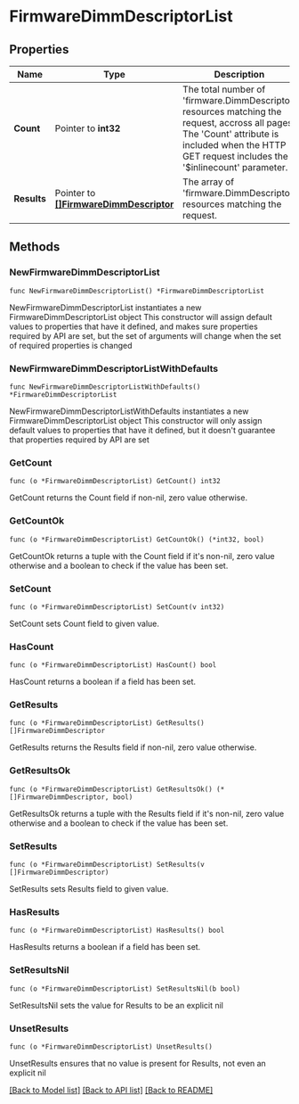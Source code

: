 # FirmwareDimmDescriptorList

## Properties

Name | Type | Description | Notes
------------ | ------------- | ------------- | -------------
**Count** | Pointer to **int32** | The total number of &#39;firmware.DimmDescriptor&#39; resources matching the request, accross all pages. The &#39;Count&#39; attribute is included when the HTTP GET request includes the &#39;$inlinecount&#39; parameter. | [optional] 
**Results** | Pointer to [**[]FirmwareDimmDescriptor**](FirmwareDimmDescriptor.md) | The array of &#39;firmware.DimmDescriptor&#39; resources matching the request. | [optional] 

## Methods

### NewFirmwareDimmDescriptorList

`func NewFirmwareDimmDescriptorList() *FirmwareDimmDescriptorList`

NewFirmwareDimmDescriptorList instantiates a new FirmwareDimmDescriptorList object
This constructor will assign default values to properties that have it defined,
and makes sure properties required by API are set, but the set of arguments
will change when the set of required properties is changed

### NewFirmwareDimmDescriptorListWithDefaults

`func NewFirmwareDimmDescriptorListWithDefaults() *FirmwareDimmDescriptorList`

NewFirmwareDimmDescriptorListWithDefaults instantiates a new FirmwareDimmDescriptorList object
This constructor will only assign default values to properties that have it defined,
but it doesn't guarantee that properties required by API are set

### GetCount

`func (o *FirmwareDimmDescriptorList) GetCount() int32`

GetCount returns the Count field if non-nil, zero value otherwise.

### GetCountOk

`func (o *FirmwareDimmDescriptorList) GetCountOk() (*int32, bool)`

GetCountOk returns a tuple with the Count field if it's non-nil, zero value otherwise
and a boolean to check if the value has been set.

### SetCount

`func (o *FirmwareDimmDescriptorList) SetCount(v int32)`

SetCount sets Count field to given value.

### HasCount

`func (o *FirmwareDimmDescriptorList) HasCount() bool`

HasCount returns a boolean if a field has been set.

### GetResults

`func (o *FirmwareDimmDescriptorList) GetResults() []FirmwareDimmDescriptor`

GetResults returns the Results field if non-nil, zero value otherwise.

### GetResultsOk

`func (o *FirmwareDimmDescriptorList) GetResultsOk() (*[]FirmwareDimmDescriptor, bool)`

GetResultsOk returns a tuple with the Results field if it's non-nil, zero value otherwise
and a boolean to check if the value has been set.

### SetResults

`func (o *FirmwareDimmDescriptorList) SetResults(v []FirmwareDimmDescriptor)`

SetResults sets Results field to given value.

### HasResults

`func (o *FirmwareDimmDescriptorList) HasResults() bool`

HasResults returns a boolean if a field has been set.

### SetResultsNil

`func (o *FirmwareDimmDescriptorList) SetResultsNil(b bool)`

 SetResultsNil sets the value for Results to be an explicit nil

### UnsetResults
`func (o *FirmwareDimmDescriptorList) UnsetResults()`

UnsetResults ensures that no value is present for Results, not even an explicit nil

[[Back to Model list]](../README.md#documentation-for-models) [[Back to API list]](../README.md#documentation-for-api-endpoints) [[Back to README]](../README.md)


